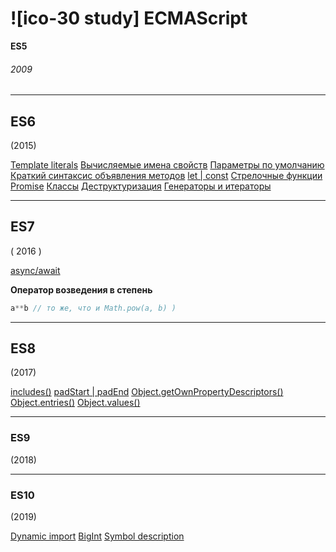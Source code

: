 # ![ico-30 study] ECMAScript

**ES5**

###### 2009
_______________________________________________________

## ES6
(2015)

[Template literals](https://js-lessons.glitch.me/literals)
[Вычисляемые имена свойств](https://js-lessons.glitch.me/calculated-prop-names)
[Параметры по умолчанию](https://js-lessons.glitch.me/default-param-values)
[Краткий синтаксис объявления методов](https://js-lessons.glitch.me/short-form-of-method-declaration)
[let | const](https://js-lessons.glitch.me/let-const)
[Стрелочные функции](https://js-lessons.glitch.me/arrow-function)
[Promise](https://js-lessons.glitch.me/promise)
[Классы](https://js-lessons.glitch.me/Classes)
[Деструктуризация](https://js-lessons.glitch.me/Destructuring)
[Генераторы и итераторы](https://js-lessons.glitch.me/generators)

_______________________________________________________

## ES7
( 2016 )

[async/await](https://js-lessons.glitch.me/async-await)

**Оператор возведения в степень**
~~~js
a**b // то же, что и Math.pow(a, b) )
~~~

_______________________________________________________

## ES8
(2017)

[includes()](https://js-lessons.glitch.me/Array-methods)
[padStart | padEnd](https://js-lessons.glitch.me/String-methods)
[Object.getOwnPropertyDescriptors()](https://js-lessons.glitch.me/Object-static-props#Object.getOwnPropertyDescriptors())
[Object.entries()](https://js-lessons.glitch.me/Object-static-props#Object.entries())
[Object.values()](https://js-lessons.glitch.me/Object-static-props#Object.values())

_______________________________________________________

### ES9
(2018)
_______________________________________________________

### ES10
(2019)

[Dynamic import](https://js-lessons.glitch.me/dynamic-import)
[BigInt](https://js-lessons.glitch.me/BigInt)
[Symbol description]()